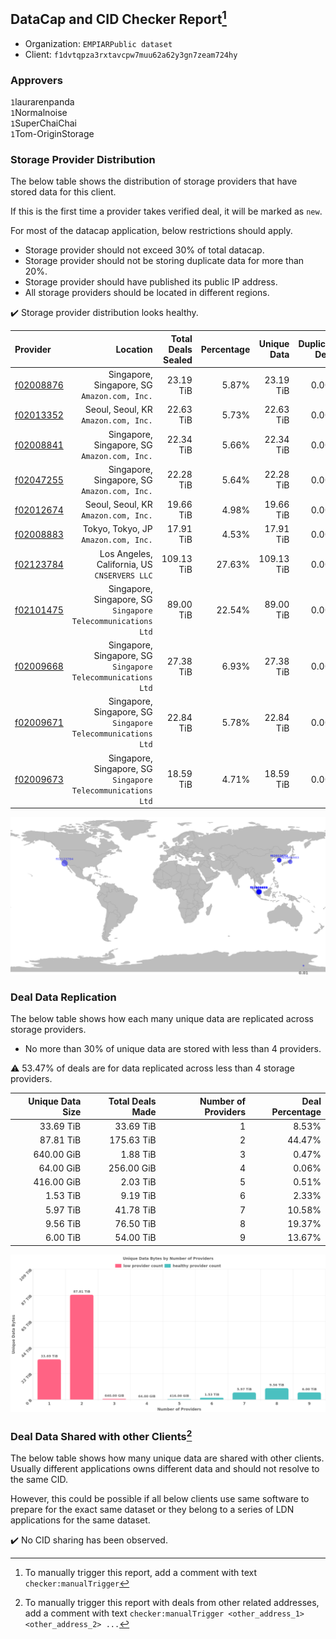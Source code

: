 ## DataCap and CID Checker Report[^1]
 - Organization: `EMPIARPublic dataset`
 - Client: `f1dvtqpza3rxtavcpw7muu62a62y3gn7zeam724hy`
### Approvers
`1`laurarenpanda<br/>`1`Normalnoise<br/>`1`SuperChaiChai<br/>`1`Tom-OriginStorage

### Storage Provider Distribution
The below table shows the distribution of storage providers that have stored data for this client.

If this is the first time a provider takes verified deal, it will be marked as `new`.

For most of the datacap application, below restrictions should apply.
 - Storage provider should not exceed 30% of total datacap.
 - Storage provider should not be storing duplicate data for more than 20%.
 - Storage provider should have published its public IP address.
 - All storage providers should be located in different regions.

✔️ Storage provider distribution looks healthy.

| Provider                                              |                                                        Location | Total Deals Sealed | Percentage | Unique Data | Duplicate Deals |
| :---------------------------------------------------- | --------------------------------------------------------------: | -----------------: | ---------: | ----------: | --------------: |
| [f02008876](https://filfox.info/en/address/f02008876) |                 Singapore, Singapore, SG<br/>`Amazon.com, Inc.` |          23.19 TiB |      5.87% |   23.19 TiB |           0.00% |
| [f02013352](https://filfox.info/en/address/f02013352) |                         Seoul, Seoul, KR<br/>`Amazon.com, Inc.` |          22.63 TiB |      5.73% |   22.63 TiB |           0.00% |
| [f02008841](https://filfox.info/en/address/f02008841) |                 Singapore, Singapore, SG<br/>`Amazon.com, Inc.` |          22.34 TiB |      5.66% |   22.34 TiB |           0.00% |
| [f02047255](https://filfox.info/en/address/f02047255) |                 Singapore, Singapore, SG<br/>`Amazon.com, Inc.` |          22.28 TiB |      5.64% |   22.28 TiB |           0.00% |
| [f02012674](https://filfox.info/en/address/f02012674) |                         Seoul, Seoul, KR<br/>`Amazon.com, Inc.` |          19.66 TiB |      4.98% |   19.66 TiB |           0.00% |
| [f02008883](https://filfox.info/en/address/f02008883) |                         Tokyo, Tokyo, JP<br/>`Amazon.com, Inc.` |          17.91 TiB |      4.53% |   17.91 TiB |           0.00% |
| [f02123784](https://filfox.info/en/address/f02123784) |                 Los Angeles, California, US<br/>`CNSERVERS LLC` |         109.13 TiB |     27.63% |  109.13 TiB |           0.00% |
| [f02101475](https://filfox.info/en/address/f02101475) | Singapore, Singapore, SG<br/>`Singapore Telecommunications Ltd` |          89.00 TiB |     22.54% |   89.00 TiB |           0.00% |
| [f02009668](https://filfox.info/en/address/f02009668) | Singapore, Singapore, SG<br/>`Singapore Telecommunications Ltd` |          27.38 TiB |      6.93% |   27.38 TiB |           0.00% |
| [f02009671](https://filfox.info/en/address/f02009671) | Singapore, Singapore, SG<br/>`Singapore Telecommunications Ltd` |          22.84 TiB |      5.78% |   22.84 TiB |           0.00% |
| [f02009673](https://filfox.info/en/address/f02009673) | Singapore, Singapore, SG<br/>`Singapore Telecommunications Ltd` |          18.59 TiB |      4.71% |   18.59 TiB |           0.00% |

<img src="https://raw.githubusercontent.com/data-preservation-programs/filplus-checker-assets/main/filecoin-project/filecoin-plus-large-datasets/issues/1845/1682178619951.png"/>

### Deal Data Replication
The below table shows how each many unique data are replicated across storage providers.

- No more than 30% of unique data are stored with less than 4 providers.

⚠️ 53.47% of deals are for data replicated across less than 4 storage providers.

| Unique Data Size | Total Deals Made | Number of Providers | Deal Percentage |
| ---------------: | ---------------: | ------------------: | --------------: |
|        33.69 TiB |        33.69 TiB |                   1 |           8.53% |
|        87.81 TiB |       175.63 TiB |                   2 |          44.47% |
|       640.00 GiB |         1.88 TiB |                   3 |           0.47% |
|        64.00 GiB |       256.00 GiB |                   4 |           0.06% |
|       416.00 GiB |         2.03 TiB |                   5 |           0.51% |
|         1.53 TiB |         9.19 TiB |                   6 |           2.33% |
|         5.97 TiB |        41.78 TiB |                   7 |          10.58% |
|         9.56 TiB |        76.50 TiB |                   8 |          19.37% |
|         6.00 TiB |        54.00 TiB |                   9 |          13.67% |

<img src="https://raw.githubusercontent.com/data-preservation-programs/filplus-checker-assets/main/filecoin-project/filecoin-plus-large-datasets/issues/1845/1682178620943.png"/>

### Deal Data Shared with other Clients[^3]
The below table shows how many unique data are shared with other clients.
Usually different applications owns different data and should not resolve to the same CID.

However, this could be possible if all below clients use same software to prepare for the exact same dataset or they belong to a series of LDN applications for the same dataset.

✔️ No CID sharing has been observed.

[^1]: To manually trigger this report, add a comment with text `checker:manualTrigger`

[^2]: Deals from those addresses are combined into this report as they are specified with `checker:manualTrigger`

[^3]: To manually trigger this report with deals from other related addresses, add a comment with text `checker:manualTrigger <other_address_1> <other_address_2> ...`
